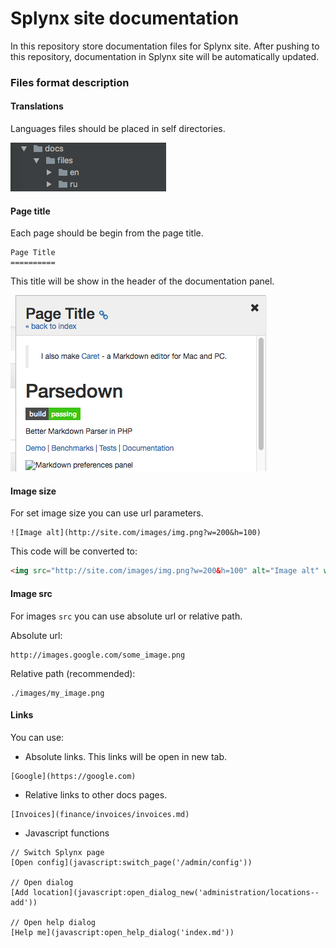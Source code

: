 # Splynx site documentation

In this repository store documentation files for Splynx site.
After pushing to this repository, documentation in Splynx site will be automatically updated. 

### Files format description

#### Translations

Languages files should be placed in self directories.

![Language files example](./images/languages_files.png)

#### Page title

Each page should be begin from the page title.

```
Page Title
==========
```
This title will be show in the header of the documentation panel.

![Page title example](./images/page_title.png)

#### Image size

For set image size you can use url parameters.

```
![Image alt](http://site.com/images/img.png?w=200&h=100)
```

This code will be converted to:

```html
<img src="http://site.com/images/img.png?w=200&h=100" alt="Image alt" width="200" height="100">
```

#### Image src
For images `src` you can use absolute url or relative path.

Absolute url:

```
http://images.google.com/some_image.png
```

Relative path (recommended):

```
./images/my_image.png
```

#### Links
You can use:

* Absolute links. This links will be open in new tab.

```
[Google](https://google.com)
```

* Relative links to other docs pages.

```
[Invoices](finance/invoices/invoices.md)
```

* Javascript functions

```
// Switch Splynx page
[Open config](javascript:switch_page('/admin/config'))

// Open dialog
[Add location](javascript:open_dialog_new('administration/locations--add'))

// Open help dialog
[Help me](javascript:open_help_dialog('index.md'))
```